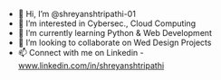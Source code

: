 - 👋 Hi, I’m @shreyanshtripathi-01
- 👀 I’m interested in Cybersec., Cloud Computing
- 🌱 I’m currently learning Python & Web Development
- 💞️ I’m looking to collaborate on Wed Design Projects
- 📫 Connect with me on Linkedin - www.linkedin.com/in/shreyanshtripathi

<!---
 I am a First-year BTech CSE student with a keen interest in web development and cybersecurity. 
 Skilled in website design and certified in responsive web design skills from Free Code Camp and Python from Udemy. 
 Also proficient in Python. Seeking internship opportunities in web development and network administration.

Skills:
• Web development: HTML, CSS, JavaScript
• Python: Programming fundamentals, Python scripting
• Cybersecurity: Network Security, Ethical Hacking, Android hacking

Achievements:
• Completed Free Code Camp responsive web design skills certification
• Obtained Python course certification from Udemy

Let's connect! I am eager to learn from and collaborate with experienced professionals in the web development and cybersecurity fields to gain real-world experience and develop my skills. 
If you are looking for a web developer with skills, please feel free to get in touch with me.
--->
